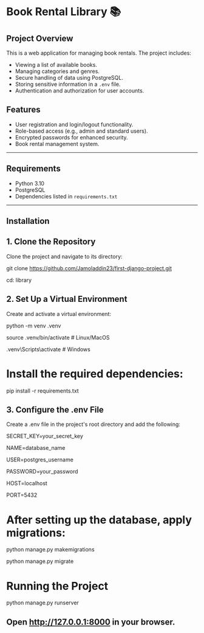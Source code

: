 # Book Rental Library 📚

## Project Overview
This is a web application for managing book rentals. The project includes:
- Viewing a list of available books.
- Managing categories and genres.
- Secure handling of data using PostgreSQL.
- Storing sensitive information in a `.env` file.
- Authentication and authorization for user accounts.

## Features
- User registration and login/logout functionality.
- Role-based access (e.g., admin and standard users).
- Encrypted passwords for enhanced security.
- Book rental management system.



---

## Requirements
- Python 3.10
- PostgreSQL
- Dependencies listed in `requirements.txt`

---

## Installation

## 1. Clone the Repository
Clone the project and navigate to its directory:

git clone <https://github.com/Jamoladdin23/first-django-project.git> 

cd: library

## 2. Set Up a Virtual Environment
Create and activate a virtual environment:

python -m venv .venv

source .venv/bin/activate  # Linux/MacOS

.venv\Scripts\activate     # Windows

# Install the required dependencies:
pip install -r requirements.txt

## 3. Configure the .env File
Create a .env file in the project's root directory and add the following:

SECRET_KEY=your_secret_key

NAME=database_name

USER=postgres_username

PASSWORD=your_password

HOST=localhost

PORT=5432

# After setting up the database, apply migrations:

python manage.py makemigrations

python manage.py migrate

# Running the Project

python manage.py runserver

## Open http://127.0.0.1:8000 in your browser.








